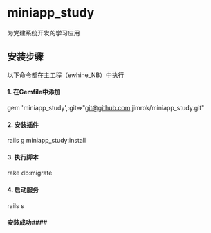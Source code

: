 miniapp_study
=============
为党建系统开发的学习应用

安装步骤
---------
以下命令都在主工程（ewhine_NB）中执行

#### 1. 在Gemfile中添加 ####

gem 'miniapp_study',:git=>"git@github.com:jimrok/miniapp_study.git"

#### 2. 安装插件 ####
rails g miniapp_study:install


#### 3. 执行脚本 ####
rake db:migrate

#### 4. 启动服务 ####
rails s 

#### 安装成功####

